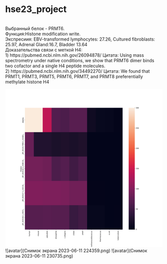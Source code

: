 # hse23_project
<br>
Выбранный белок - PRMT6. <br>
Функция:Histone modification write. <br>
Экспресиия: EBV-transformed lymphocytes: 27.26,  Cultured fibroblasts: 25.97, Adrenal Gland:16.7, Bladder 13.64 <br>
Доказательства связи с меткой H4:<br>
1) https://pubmed.ncbi.nlm.nih.gov/26094878/ Цитата: Using mass spectrometry under native conditions, we show that PRMT6 dimer binds two cofactor and a single H4 peptide molecules. <br>
2) https://pubmed.ncbi.nlm.nih.gov/34492270/ Цитата: We found that PRMT1, PRMT3, PRMT5, PRMT6, PRMT7, and PRMT8 preferentially methylate histone H4 <br>

![avatar](out.jpg)
![avatar](Снимок экрана 2023-06-11 224359.png)
![avatar](Снимок экрана 2023-06-11 230735.png)
